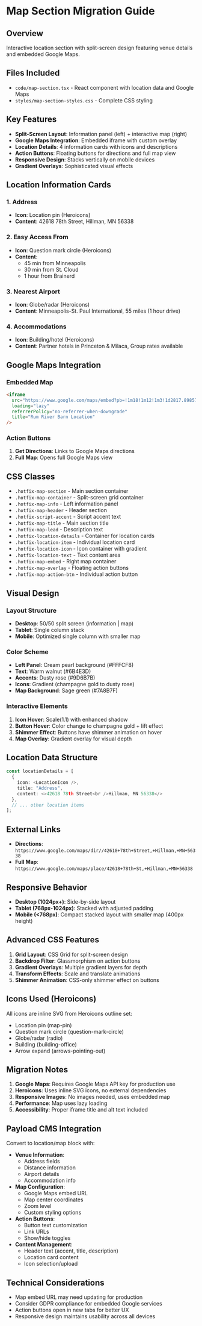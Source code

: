 # Map Section Migration Guide

## Overview
Interactive location section with split-screen design featuring venue details and embedded Google Maps.

## Files Included
- `code/map-section.tsx` - React component with location data and Google Maps
- `styles/map-section-styles.css` - Complete CSS styling

## Key Features
- **Split-Screen Layout**: Information panel (left) + interactive map (right)
- **Google Maps Integration**: Embedded iframe with custom overlay
- **Location Details**: 4 information cards with icons and descriptions
- **Action Buttons**: Floating buttons for directions and full map view
- **Responsive Design**: Stacks vertically on mobile devices
- **Gradient Overlays**: Sophisticated visual effects

## Location Information Cards

### 1. Address
- **Icon**: Location pin (Heroicons)
- **Content**: 42618 78th Street, Hillman, MN 56338

### 2. Easy Access From
- **Icon**: Question mark circle (Heroicons)
- **Content**: 
  - 45 min from Minneapolis
  - 30 min from St. Cloud  
  - 1 hour from Brainerd

### 3. Nearest Airport
- **Icon**: Globe/radar (Heroicons)
- **Content**: Minneapolis-St. Paul International, 55 miles (1 hour drive)

### 4. Accommodations
- **Icon**: Building/hotel (Heroicons)
- **Content**: Partner hotels in Princeton & Milaca, Group rates available

## Google Maps Integration

### Embedded Map
```html
<iframe
  src="https://www.google.com/maps/embed?pb=!1m18!1m12!1m3!1d2817.8985775673544!2d-93.7851842!3d45.8936111!2m3!1f0!2f0!3f0!3m2!1i1024!2i768!4f13.1!3m3!1m2!1s0x52b39b1c5c5c5c5c%3A0x5c5c5c5c5c5c5c5c!2s42618%2078th%20St%2C%20Hillman%2C%20MN%2056338!5e0!3m2!1sen!2sus!4v1704067200000!5m2!1sen!2sus"
  loading="lazy"
  referrerPolicy="no-referrer-when-downgrade"
  title="Rum River Barn Location"
/>
```

### Action Buttons
1. **Get Directions**: Links to Google Maps directions
2. **Full Map**: Opens full Google Maps view

## CSS Classes
- `.hotfix-map-section` - Main section container
- `.hotfix-map-container` - Split-screen grid container
- `.hotfix-map-info` - Left information panel
- `.hotfix-map-header` - Header section
- `.hotfix-script-accent` - Script accent text
- `.hotfix-map-title` - Main section title
- `.hotfix-map-lead` - Description text
- `.hotfix-location-details` - Container for location cards
- `.hotfix-location-item` - Individual location card
- `.hotfix-location-icon` - Icon container with gradient
- `.hotfix-location-text` - Text content area
- `.hotfix-map-embed` - Right map container
- `.hotfix-map-overlay` - Floating action buttons
- `.hotfix-map-action-btn` - Individual action button

## Visual Design

### Layout Structure
- **Desktop**: 50/50 split screen (information | map)
- **Tablet**: Single column stack
- **Mobile**: Optimized single column with smaller map

### Color Scheme
- **Left Panel**: Cream pearl background (#FFFCF8)
- **Text**: Warm walnut (#6B4E3D)
- **Accents**: Dusty rose (#9D6B7B)
- **Icons**: Gradient (champagne gold to dusty rose)
- **Map Background**: Sage green (#7A8B7F)

### Interactive Elements
1. **Icon Hover**: Scale(1.1) with enhanced shadow
2. **Button Hover**: Color change to champagne gold + lift effect
3. **Shimmer Effect**: Buttons have shimmer animation on hover
4. **Map Overlay**: Gradient overlay for visual depth

## Location Data Structure
```typescript
const locationDetails = [
  {
    icon: <LocationIcon />,
    title: "Address",
    content: <>42618 78th Street<br />Hillman, MN 56338</>
  },
  // ... other location items
];
```

## External Links
- **Directions**: `https://www.google.com/maps/dir//42618+78th+Street,+Hillman,+MN+56338`
- **Full Map**: `https://www.google.com/maps/place/42618+78th+St,+Hillman,+MN+56338`

## Responsive Behavior
- **Desktop (1024px+)**: Side-by-side layout
- **Tablet (768px-1024px)**: Stacked with adjusted padding
- **Mobile (<768px)**: Compact stacked layout with smaller map (400px height)

## Advanced CSS Features
1. **Grid Layout**: CSS Grid for split-screen design
2. **Backdrop Filter**: Glassmorphism on action buttons
3. **Gradient Overlays**: Multiple gradient layers for depth
4. **Transform Effects**: Scale and translate animations
5. **Shimmer Animation**: CSS-only shimmer effect on buttons

## Icons Used (Heroicons)
All icons are inline SVG from Heroicons outline set:
- Location pin (map-pin)
- Question mark circle (question-mark-circle)
- Globe/radar (radio)
- Building (building-office)
- Arrow expand (arrows-pointing-out)

## Migration Notes
1. **Google Maps**: Requires Google Maps API key for production use
2. **Heroicons**: Uses inline SVG icons, no external dependencies
3. **Responsive Images**: No images needed, uses embedded map
4. **Performance**: Map uses lazy loading
5. **Accessibility**: Proper iframe title and alt text included

## Payload CMS Integration
Convert to location/map block with:
- **Venue Information**:
  - Address fields
  - Distance information
  - Airport details
  - Accommodation info
- **Map Configuration**:
  - Google Maps embed URL
  - Map center coordinates
  - Zoom level
  - Custom styling options
- **Action Buttons**:
  - Button text customization
  - Link URLs
  - Show/hide toggles
- **Content Management**:
  - Header text (accent, title, description)
  - Location card content
  - Icon selection/upload

## Technical Considerations
- Map embed URL may need updating for production
- Consider GDPR compliance for embedded Google services
- Action buttons open in new tabs for better UX
- Responsive design maintains usability across all devices